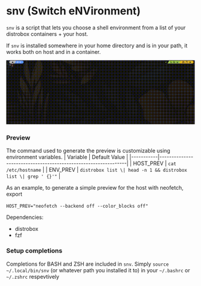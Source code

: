 # snv (Switch eNVironment)
`snv` is a script that lets you choose a shell environment from a list of your distrobox containers + your host.

If `snv` is installed somewhere in your home directory and is in your path, it works both on host and in a container.

![](docs/demo.gif)

### Preview
The command used to generate the preview is customizable using environment variables.
| Variable  | Default Value                                                  |
|-----------|----------------------------------------------------------------|
| HOST_PREV | `cat /etc/hostname`                                            |
| ENV_PREV  | `distrobox list \| head -n 1 && distrobox list \| grep ' {}'"` |

As an example, to generate a simple preview for the host with neofetch, export

`HOST_PREV="neofetch --backend off --color_blocks off"`

Dependencies:
- distrobox
- fzf

### Setup completions
Completions for BASH and ZSH are included in `snv`. Simply `source ~/.local/bin/snv` (or whatever path you installed it to) in your `~/.bashrc` or `~/.zshrc` respevtively
